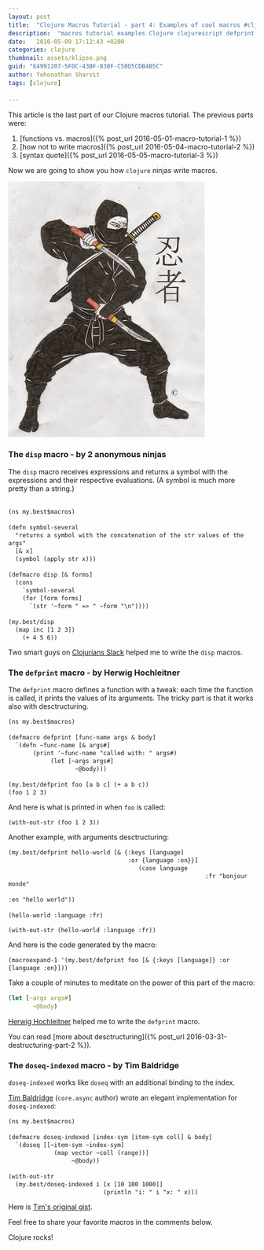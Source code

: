 ```yaml
---
layout: post
title:  "Clojure Macros Tutorial - part 4: Examples of cool macros #cljklipse @viebel"
description:  "macros tutorial examples Clojure clojurescript defprint doseq doseq-indexed disp"
date:   2016-05-09 17:12:43 +0200
categories: clojure
thumbnail: assets/klipse.png
guid: "E4991207-5FDC-43BF-830F-C50D5CDB4B5C"
author: Yehonathan Sharvit
tags: [clojure]

---
```


This article is the last part of our Clojure macros tutorial. The previous parts were:

1. [functions vs. macros]({% post_url 2016-05-01-macro-tutorial-1 %}) 
2. [how not to write macros]({% post_url 2016-05-04-macro-tutorial-2 %})
3. [syntax quote]({% post_url 2016-05-05-macro-tutorial-3 %})

Now we are going to show you how `clojure` ninjas write macros.

![Ninja](/assets/ninja.jpg)

### The `disp` macro - by 2 anonymous ninjas

The `disp` macro receives expressions and returns a symbol with the expressions and their respective evaluations. (A symbol is much more pretty than a string.)

~~~klipse

(ns my.best$macros)

(defn symbol-several
  "returns a symbol with the concatenation of the str values of the args"
  [& x]
  (symbol (apply str x)))

(defmacro disp [& forms]
  (cons
    `symbol-several
    (for [form forms]
      `(str '~form " => " ~form "\n"))))

(my.best/disp 
  (map inc [1 2 3])
    (+ 4 5 6))

~~~

Two smart guys on [Clojurians Slack](https://clojurians.slack.com) helped me to write the `disp` macros.

### The `defprint` macro - by Herwig Hochleitner 

The `defprint` macro defines a function with a tweak: each time the function is called, it prints the values of its arguments. The tricky part is that it works also with desctructuring.

~~~klipse
(ns my.best$macros)

(defmacro defprint [func-name args & body]
  `(defn ~func-name [& args#]
       (print '~func-name "called with: " args#)
            (let [~args args#]
                   ~@body)))

(my.best/defprint foo [a b c] (+ a b c))
(foo 1 2 3)
~~~


And here is what is printed in when `foo` is called:

~~~klipse
(with-out-str (foo 1 2 3))
~~~

Another example, with arguments desctructuring:

~~~klipse
(my.best/defprint hello-world [& {:keys [language] 
                                  :or {language :en}}]
                                     (case language
                                                        :fr "bonjour monde"
                                                                           :en "hello world"))

(hello-world :language :fr)
~~~

~~~klipse
(with-out-str (hello-world :language :fr))
~~~

And here is the code generated by the macro:

~~~klipse
(macroexpand-1 '(my.best/defprint foo [& {:keys [language]} :or {language :en}]))

~~~

Take a couple of minutes to meditate on the power of this part of the macro:

~~~clojure
(let [~args args#]
       ~@body)
~~~

[Herwig Hochleitner](https://twitter.com/bendlas) helped me to write the `defprint` macro.

You can read [more about desctructuring]({% post_url 2016-03-31-destructuring-part-2 %}).

### The `doseq-indexed` macro - by Tim Baldridge

`doseq-indexed` works like `doseq` with an additional binding to the index. 

[Tim Baldridge](https://twitter.com/timbaldridge) (`core.async` author) wrote an elegant implementation for `doseq-indexed`:

~~~klipse
(ns my.best$macros)

(defmacro doseq-indexed [index-sym [item-sym coll] & body]
  `(doseq [[~item-sym ~index-sym]
             (map vector ~coll (range))]
                  ~@body))

(with-out-str
  (my.best/doseq-indexed i [x [10 100 1000]]
                           (println "i: " i "x: " x)))
~~~

Here is [Tim's original gist](https://gist.github.com/halgari/4136116).

Feel free to share your favorite macros in the comments below.

Clojure rocks!

[app-url-static]: http://app.klipse.tech?blog=klipse&js_only=1
[app-url]: http://app.klipse.tech?blog=klipse&static-fns=true&js_only=1

